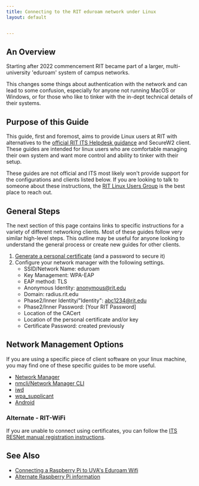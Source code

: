 ```yaml
---
title: Connecting to the RIT eduroam network under Linux
layout: default


---
```

## An Overview

Starting after 2022 commencement RIT became part of a larger, multi-university 'eduroam' system of campus networks. 

This changes some things about authentication with the network and can lead to some confusion, especially for anyone not running MacOS or Windows, or for those who like to tinker with the in-dept technical details of their systems.

## Purpose of this Guide
This guide, first and foremost, aims to provide Linux users at RIT with alternatives to the [official RIT ITS Helpdesk guidance](https://help.rit.edu/sp/?id=kb_article_view&sysparm_article=KB0040935) and SecureW2 client. These guides are intended for linux users who are comfortable managing their own system and want more control and ability to tinker with their setup.

These guides are not official and ITS most likely won't provide support for the configurations and clients listed below. If you are looking to talk to someone about these instructions, the [RIT Linux Users Group](https://ritlug.com/) is the best place to reach out.

## General Steps

The next section of this page contains links to specific instructions for a variety of different networking clients. Most of these guides follow very similar high-level steps. This outline may be useful for anyone looking to understand the general process or create new guides for other clients.

1. [Generate a personal certificate](./certificates) (and a password to secure it) 
2. Configure your network manager with the following settings.
    - SSID/Network Name: eduroam
    - Key Management: WPA-EAP
    - EAP method: TLS
    - Anonymous Identity: anonymous@rit.edu
    - Domain: radius.rit.edu
    - Phase2/Inner Identity/"Identity": abc1234@rit.edu
    - Phase2/Inner Password: [Your RIT Password]
    - Location of the CACert
    - Location of the personal certificate and/or key
    - Certificate Password: created previously

## Network Management Options
If you are using a specific piece of client software on your linux machine, you may find one of these specific guides to be more useful. 

- [Network Manager](./networkManager)
- [nmcli/Network Manager CLI](./nmcli)
- [iwd](./iwd)
- [wpa_supplicant](./wpa_supplicant)
- [Android](./android)

### Alternate - RIT-WiFi

If you are unable to connect using certificates, you can follow the [ITS RESNet manual registration instructions](https://www.rit.edu/its/resnet/manual-registration).

## See Also

- [Connecting a Raspberry Pi to UVA's Eduroam Wifi](https://scholarslab.lib.virginia.edu/blog/raspberry-pi-uva-eduroam/)
- [Alternate Raspberry Pi information](https://s55ma.radioamater.si/2020/10/28/raspberry-pi-eap-tls-wi-fi-with-nmcli-network-manager/)

